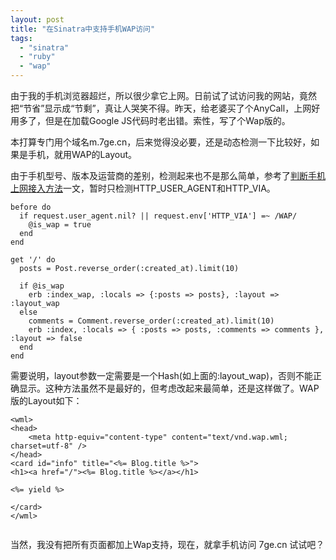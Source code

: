 ```yaml
---
layout: post
title: "在Sinatra中支持手机WAP访问"
tags:
  - "sinatra"
  - "ruby"
  - "wap"
---
```




由于我的手机浏览器超烂，所以很少拿它上网。日前试了试访问我的网站，竟然把“节省”显示成“节剩”，真让人哭笑不得。昨天，给老婆买了个AnyCall，上网好用多了，但是在加载Google JS代码时老出错。索性，写了个Wap版的。

本打算专门用个域名m.7ge.cn，后来觉得没必要，还是动态检测一下比较好，如果是手机，就用WAP的Layout。

由于手机型号、版本及运营商的差别，检测起来也不是那么简单，参考了[判断手机上网接入方法](http://bbs.blueidea.com/archiver/tid-2917554.html)一文，暂时只检测HTTP\_USER\_AGENT和HTTP\_VIA。

```
before do
  if request.user_agent.nil? || request.env['HTTP_VIA'] =~ /WAP/
    @is_wap = true
  end
end
```

```
get '/' do
  posts = Post.reverse_order(:created_at).limit(10)
	   
  if @is_wap
    erb :index_wap, :locals => {:posts => posts}, :layout => :layout_wap
  else
    comments = Comment.reverse_order(:created_at).limit(10)
    erb :index, :locals => { :posts => posts, :comments => comments }, :layout => false
  end
end
```

需要说明，layout参数一定需要是一个Hash(如上面的:layout\_wap)，否则不能正确显示。这种方法虽然不是最好的，但考虑改起来最简单，还是这样做了。WAP版的Layout如下：

```
<wml>
<head>
	<meta http-equiv="content-type" content="text/vnd.wap.wml; charset=utf-8" />
</head>
<card id="info" title="<%= Blog.title %>">
<h1><a href="/"><%= Blog.title %></a></h1>

<%= yield %>

</card>
</wml>


```

当然，我没有把所有页面都加上Wap支持，现在，就拿手机访问 7ge.cn 试试吧？

